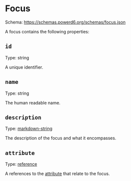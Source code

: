 # Focus

Schema: https://schemas.powerd6.org/schemas/focus.json

A focus contains the following properties:

## `id`

Type: string

A unique identifier.

## `name`

Type: string

The human readable name.

## `description`

Type: [markdown-string](markdown-string.md)

The description of the focus and what it encompasses.

## `attribute`

Type: [reference](reference.md)

A references to the [attribute](attribute.md) that relate to the focus.